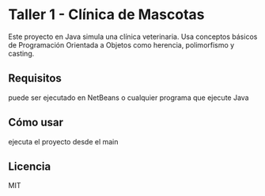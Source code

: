 # Taller 1 - Clínica de Mascotas 

Este proyecto en Java simula una clínica veterinaria. Usa conceptos básicos de Programación Orientada a Objetos como herencia, polimorfismo y casting.

## Requisitos

puede ser ejecutado en NetBeans o cualquier programa que ejecute Java

## Cómo usar

ejecuta el proyecto desde el main

## Licencia

MIT

